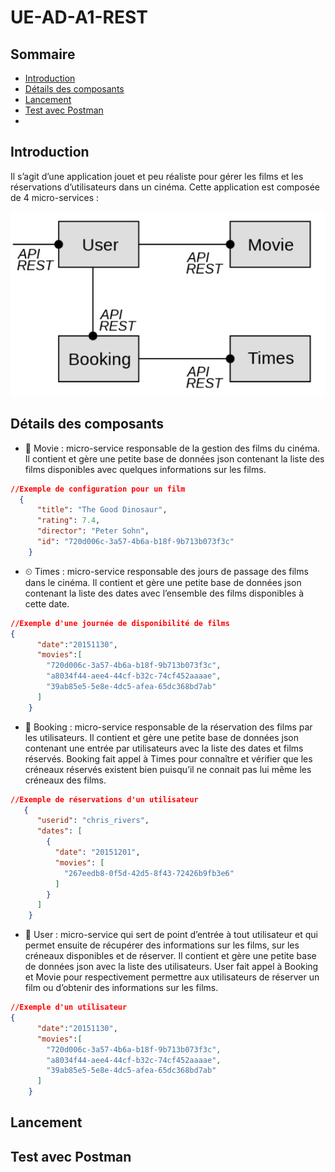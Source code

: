 # UE-AD-A1-REST  

## Sommaire
- [Introduction](#introduction)
- [Détails des composants](#archi)
- [Lancement](#launch)
- [Test avec Postman](#postman)
- 
## Introduction <a name="introduction" />
Il s’agit d’une application jouet et peu réaliste pour gérer les films et les réservations d’utilisateurs dans un cinéma. Cette application est composée de 4 micro-services :

<img src="conception.png" alt="Diagramme  conceptuel de la solution" width="auto"/>

## Détails des composants <a name="archi" />
- 🎥 Movie : micro-service responsable de la gestion des films du cinéma. Il contient et gère une petite base de données json contenant la liste des films disponibles avec quelques informations sur les films.
```json
//Exemple de configuration pour un film
  {     
      "title": "The Good Dinosaur",
      "rating": 7.4,
      "director": "Peter Sohn",
      "id": "720d006c-3a57-4b6a-b18f-9b713b073f3c"
    } 
```
- ⏲ Times : micro-service responsable des jours de passage des films dans le cinéma. Il contient et gère une petite base de données json contenant la liste des dates avec l’ensemble des films disponibles à cette date.
```json
//Exemple d'une journée de disponibilité de films
{
      "date":"20151130",
      "movies":[
        "720d006c-3a57-4b6a-b18f-9b713b073f3c",
        "a8034f44-aee4-44cf-b32c-74cf452aaaae",
        "39ab85e5-5e8e-4dc5-afea-65dc368bd7ab"
      ]
    }
```
- 📖 Booking : micro-service responsable de la réservation des films par les utilisateurs. Il contient et gère une petite base de données json contenant une entrée par utilisateurs avec la liste des dates et films réservés. Booking fait appel à Times pour connaître et vérifier que les créneaux réservés existent bien puisqu’il ne connait pas lui même les créneaux des films.
```json
//Exemple de réservations d'un utilisateur
   {
      "userid": "chris_rivers",
      "dates": [
        {
          "date": "20151201",
          "movies": [
            "267eedb8-0f5d-42d5-8f43-72426b9fb3e6"
          ]
        }
      ]
    } 
```
- 👥 User : micro-service qui sert de point d’entrée à tout utilisateur et qui permet ensuite de récupérer des informations sur les films, sur les créneaux disponibles et de réserver. Il contient et gère une petite base de données json avec la liste des utilisateurs. User fait appel à Booking et Movie pour respectivement permettre aux utilisateurs de réserver un film ou d’obtenir des informations sur les films.
```json
//Exemple d'un utilisateur
{
      "date":"20151130",
      "movies":[
        "720d006c-3a57-4b6a-b18f-9b713b073f3c",
        "a8034f44-aee4-44cf-b32c-74cf452aaaae",
        "39ab85e5-5e8e-4dc5-afea-65dc368bd7ab"
      ]
    }
```

## Lancement <a name="launch" />

## Test avec Postman <a name="postman" />


